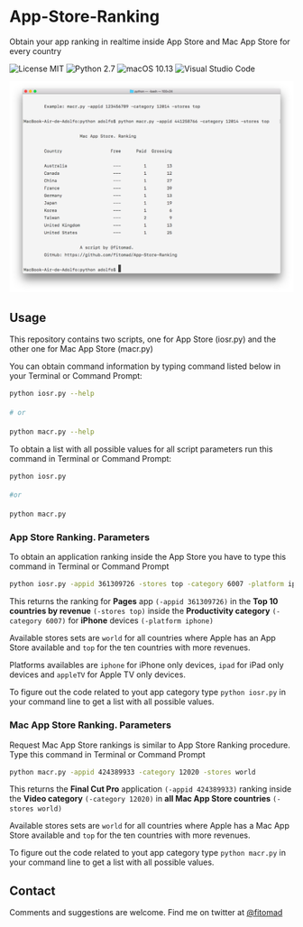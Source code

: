 # App-Store-Ranking
Obtain your app ranking in realtime inside App Store and Mac App Store for every country

![License MIT](https://img.shields.io/github/license/mashape/apistatus.svg) ![Python 2.7](https://img.shields.io/badge/python-2.7-blue.svg) ![macOS 10.13](https://img.shields.io/badge/macOS-10.13-orange.svg) ![Visual Studio Code](https://img.shields.io/badge/Visual%20Studio%20Code-1.20-red.svg)

![Terminal](https://github.com/fitomad/App-Store-Ranking/blob/master/Images/terminal.png)

## Usage

This repository contains two scripts, one for App Store (iosr.py) and the other one for Mac App Store (macr.py)

You can obtain command information by typing command listed below in your Terminal or Command Prompt:

```bash
python iosr.py --help

# or

python macr.py --help
```

To obtain a list with all possible values for all script parameters run this command in Terminal or Command Prompt:

```bash
python iosr.py

#or

python macr.py
```

### App Store Ranking. Parameters

To obtain an application ranking inside the App Store you have to type this command in Terminal or Command Prompt

```bash
python iosr.py -appid 361309726 -stores top -category 6007 -platform iphone
```

This returns the ranking for **Pages** app `(-appid 361309726)` in the **Top 10 countries by revenue** `(-stores top)` inside the **Productivity category** `(-category 6007)` for **iPhone** devices `(-platform iphone)`

Available stores sets are `world` for all countries where Apple has an App Store available and `top` for the ten countries with more revenues.

Platforms availables are `iphone` for iPhone only devices, `ipad` for iPad only devices and `appleTV` for Apple TV only devices.

To figure out the code related to yout app category type `python iosr.py` in your command line to get a list with all possible values.

### Mac App Store Ranking. Parameters

Request Mac App Store rankings is similar to App Store Ranking procedure. Type this command in Terminal or Command Prompt

```bash
python macr.py -appid 424389933 -category 12020 -stores world
```

This returns the **Final Cut Pro** application `(-appid 424389933)` ranking inside the **Video category** `(-category 12020)` in **all Mac App Store countries** `(-stores world)`

Available stores sets are `world` for all countries where Apple has a Mac App Store available and `top` for the ten countries with more revenues.

To figure out the code related to yout app category type `python macr.py` in your command line to get a list with all possible values.


## Contact

Comments and suggestions are welcome. Find me on twitter at [@fitomad](https://twitter.com/fitomad)

